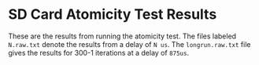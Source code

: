 # SD Card Atomicity Test Results

These are the results from running the atomicity test. The files labeled
`N.raw.txt` denote the results from a delay of `N us`. The `longrun.raw.txt`
file gives the results for 300-1 iterations at a delay of `875us`.
